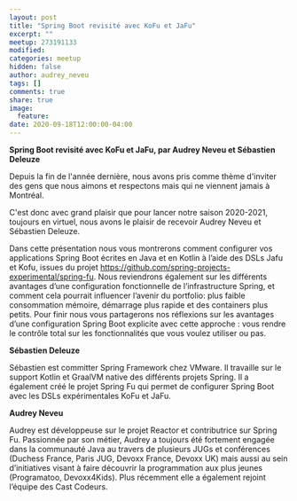 ```yaml
---
layout: post
title: "Spring Boot revisité avec KoFu et JaFu"
excerpt: ""
meetup: 273191133
modified:
categories: meetup
hidden: false
author: audrey_neveu
tags: []
comments: true
share: true
image:
  feature:
date: 2020-09-18T12:00:00-04:00
---
```


__Spring Boot revisité avec KoFu et JaFu, par Audrey Neveu et Sébastien Deleuze__

Depuis la fin de l'année dernière, nous avons pris comme thème d'inviter des gens que nous aimons et respectons mais qui ne viennent jamais à Montréal.

C'est donc avec grand plaisir que pour lancer notre saison 2020-2021, toujours en virtuel, nous avons le plaisir de recevoir Audrey Neveu et Sébastien Deleuze.

Dans cette présentation nous vous montrerons comment configurer vos applications Spring Boot écrites en Java et en Kotlin à l’aide des DSLs Jafu et Kofu, issues du projet https://github.com/spring-projects-experimental/spring-fu.
Nous reviendrons également sur les différents avantages d’une configuration fonctionnelle de l’infrastructure Spring, et comment cela pourrait influencer l’avenir du portfolio: plus faible consommation mémoire, démarrage plus rapide et des containers plus petits.
Pour finir nous vous partagerons nos réflexions sur les avantages d’une configuration Spring Boot explicite avec cette approche : vous rendre le contrôle total sur les fonctionnalités que vous voulez utiliser ou pas.

__Sébastien Deleuze__

Sébastien est committer Spring Framework chez VMware. 
Il travaille sur le support Kotlin et GraalVM native des différents projets Spring. 
Il a également créé le projet Spring Fu qui permet de configurer Spring Boot avec les DSLs expérimentales KoFu et JaFu.

__Audrey Neveu__

Audrey est développeuse sur le projet Reactor et contributrice sur Spring Fu. 
Passionnée par son métier, Audrey a toujours été fortement engagée dans la communauté Java au travers de plusieurs JUGs et conférences (Duchess France, Paris JUG, Devoxx France, Devoxx UK) mais aussi au sein d’initiatives visant à faire découvrir la programmation aux plus jeunes (Programatoo, Devoxx4Kids). 
Plus récemment elle a également rejoint l’équipe des Cast Codeurs.
